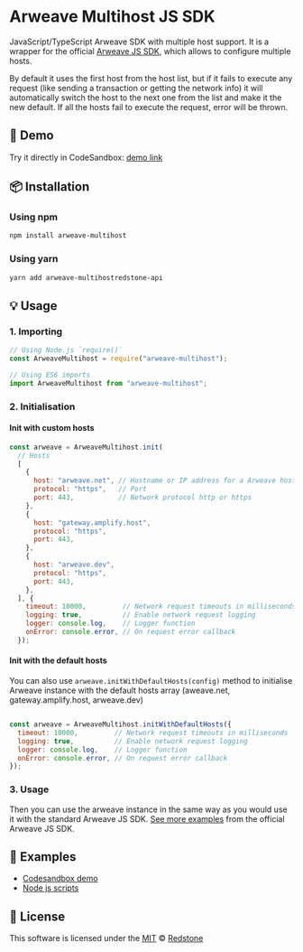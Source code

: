 # Arweave Multihost JS SDK

JavaScript/TypeScript Arweave SDK with multiple host support. It is a wrapper for the official [Arweave JS SDK](https://github.com/ArweaveTeam/arweave-js), which allows to configure multiple hosts.

By default it uses the first host from the host list, but if it fails to execute any request (like sending a transaction or getting the network info) it will automatically switch the host to the next one from the list and make it the new default. If all the hosts fail to execute the request, error will be thrown.

## 🚀 Demo
Try it directly in CodeSandbox: [demo link](https://codesandbox.io/s/arweave-multihost-demo-8r68b?file=/src/index.ts)

## 📦 Installation

### Using npm
```bash
npm install arweave-multihost
```

### Using yarn
```bash
yarn add arweave-multihostredstone-api
```

## 💡 Usage

### 1. Importing
```js
// Using Node.js `require()`
const ArweaveMultihost = require("arweave-multihost");

// Using ES6 imports
import ArweaveMultihost from "arweave-multihost";
```

### 2. Initialisation

#### Init with custom hosts

```js
const arweave = ArweaveMultihost.init(
  // Hosts
  [
    {
      host: "arweave.net", // Hostname or IP address for a Arweave host
      protocol: "https",   // Port
      port: 443,           // Network protocol http or https
    },
    {
      host: "gateway.amplify.host",
      protocol: "https",
      port: 443,
    },
    {
      host: "arweave.dev",
      protocol: "https",
      port: 443,
    },
  ], {
    timeout: 10000,         // Network request timeouts in milliseconds
    logging: true,          // Enable network request logging
    logger: console.log,    // Logger function
    onError: console.error, // On request error callback
  });
```

#### Init with the default hosts
You can also use `arweave.initWithDefaultHosts(config)` method to initialise Arweave instance with the default hosts array (aweave.net, gateway.amplify.host, arweave.dev)
```js

const arweave = ArweaveMultihost.initWithDefaultHosts({
  timeout: 10000,         // Network request timeouts in milliseconds
  logging: true,          // Enable network request logging
  logger: console.log,    // Logger function
  onError: console.error, // On request error callback
});
```

### 3. Usage
Then you can use the arweave instance in the same way as you would use it with the standard Arweave JS SDK. [See more examples](https://github.com/ArweaveTeam/arweave-js#usage) from the official Arweave JS SDK.

## 🤖 Examples
- [Codesandbox demo](https://codesandbox.io/s/arweave-multihost-demo-8r68b?file=/src/index.ts)
- [Node js scripts](examples/)

## 📜 License
This software is licensed under the [MIT](https://choosealicense.com/licenses/mit/) © [Redstone](https://github.com/redstone-finance)
